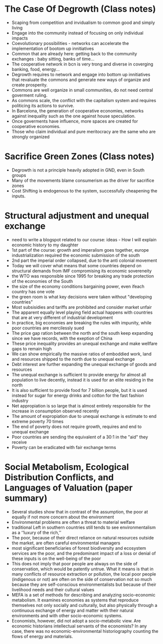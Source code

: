 
# The Case Of Degrowth (Class notes)

* Scaping from competition and invidualism to common good and simply living
* Engage into the community instead of focusing on only individual impacts
* Coevolutionary possibilities - networks can accelerate the implementation of bootom up innitiatives
* Common that are already here: getting back to the community exchanges : baby sitting, banks of time...
* The cooperative network in bcn is very trong and diverse in coverging banking, food, energy...
* Degrowth requires to network and engage into bottom up innitiatives that revaluate the commons and generate new ways of organize and create prosperity.
* Commons are well organize in small communities, do not need central goverment ruling.
* As commons scale, the conflict with the capitalism system and requires politicing its actions to survive.
* In Barcelona, the generation of cooperative economies, networks against inequality such as the one against house speculation. 
* Once goverments have influence, more spaces are created for cooperative economies.
* Those who claim individual and pure meritocracy are the same who are strongly organized

# Sacrifice Green Zones (Class notes)

* Degrowth is not a principle heavily adopted in GND, even in South groups
* Many of the movements blame consumerism as the driver for sacrifice zones
* Cost Shifting is endogenous to the system, successfully cheapening the inputs.

# Structural adjustment and unequal exchange
* need to write a blogspot related to our course: ideas - How I will explain economic history to my daughter 
* 1st part of the course: growth and imperalism goes together, europe industrialization required the economic submission of the south
* 2nd part the imperial order collapsed, due to the anti colonial movement
* Today we will cover what means that some countries depend on structural demands from IMF compromising its economic sovereneity
* the WTO was responsible since 1995 for breaking any trade protection of the economies of the South
* the size of the economy conditions bargaining power, even ifeach country has one vote
* the green room is what key decisions were taken without "developing countries"
* Most subsisidies and tariffs are prohibited and consider market unfair
* The apparent equally level playing field actual happens with countries that are at very different of industrial development
* In practice, big economies are breaking the rules with impunity, while poor countries are mercilessly sued
* The price gap ration between the north and the south keep expanding since we have records, with the exeption of China
* These price inequality provides an unequal exchange and make wellfare gaps to remain high
* We can show empirically the massive ratios of emboddied work, land and resources shipped to the north due to unequal exchange
* Debt interest are further expanding the unequal exchange of goods and resources
* The unequal exchange is sufficient to provide energy for almost all population to live decently, instead it is used for an elite residing in the north
* It is also sufficient to provide food for 7 billion people, but it is used instead for sugar for energy drinks and cotton for the fast fashion industry
* Net appropiation is so large that is almost entirely responsible for the increase in consumption observed recently
* The amount of expropiation due to unequal exchange is estimate to end extreme poverty 70 times
* The end of poverty does not require growth, requires and end to unequal exchange
* Poor countries are sending the equivalent of a 30:1 in the "aid" they receive
* Poverty can be eradicated with fair exchange terms

# Social Metabolism, Ecological Distribution Conflicts, and Languages of Valuation (paper summary)

* Several studies show that in contrast of the assumption, the poor at equally if not more concern about the environment
* Environmental problems are often a threat to material welfare
*  traditional Left in southern countries still tends to see environmentalism as a ‘‘luxury of the rich,’’
*  The poor, because of their direct reliance on natural resources outside the market, are often careful environmental managers
*  most significant beneficiaries of forest biodiversity and ecosystem services are the poor, and the predominant impact of a loss or denial of these inputs is on
the well-being of the poor
* This does not imply that poor people are always on the side of conservation,
which would be patently untrue. What it means is that in many conflicts of resource
extraction or pollution, the local poor people (indigenous or not) are often on the
side of conservation not so much because they are self-conscious environmentalists
but because of their livelihood needs and their cultural values
* MEFA is a set of methods for describing and analyzing socio-economic
metabolism. It examines economies as systems that reproduce themselves not only
socially and culturally, but also physically through a continuous exchange of energy and
matter with their natural environments and with other socio-economic systems.
* Economists, however, did not adopt a socio-metabolic view. Are economic
historians intellectual servants of the economists? In any case, there was no
economic-environmental historiography counting the flows of energy and
materials.

 



